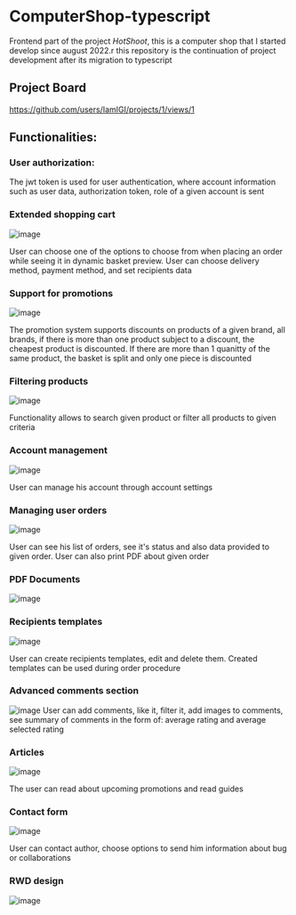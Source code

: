 
# ComputerShop-typescript
Frontend part of the project *HotShoot*, this is a computer shop that I started develop since august 2022.r
this repository is the continuation of project development after its migration to typescript

## Project Board
https://github.com/users/IamIGI/projects/1/views/1

## Functionalities:

### User authorization:
The jwt token is used for user authentication, where account information such as user data, authorization token, role of a given account is sent

### Extended shopping cart 
![image](https://user-images.githubusercontent.com/84968638/210661506-d8bc0f07-e1db-46b9-a5ce-d0e4f6058788.png)

User can choose one of the options to choose from when placing an order while seeing it in dynamic basket preview.
 User can choose delivery method, payment method, and set recipients data 

### Support for promotions
![image](https://user-images.githubusercontent.com/84968638/210662166-81a3a3c1-059a-463c-94f6-6c0c6cc22305.png)

The promotion system supports discounts on products of a given brand, all brands, if there is more than one product subject to a discount, the cheapest product is discounted.
 If there are more than 1 quanitty of the same product, the basket is split and only one piece is discounted

### Filtering products
![image](https://user-images.githubusercontent.com/84968638/210662732-1bbb7e24-35eb-4a79-a67e-adc984814719.png)

Functionality allows to search given product or filter all products to given criteria

### Account management
![image](https://user-images.githubusercontent.com/84968638/210663273-6dd4b56a-fbd2-41a5-89c7-2e5b300f9131.png)

User can manage his account through account settings

### Managing user orders
![image](https://user-images.githubusercontent.com/84968638/210663782-82e7b9e2-e05d-4b32-a625-41332333ddf8.png)
 
 User can see his list of orders, see it's status and also data provided to given order. User can also print PDF about given order
 
### PDF Documents

![image](https://user-images.githubusercontent.com/84968638/210664290-7a09ab90-fa1d-4956-9ffa-7270ebc14c6c.png)

### Recipients templates
![image](https://user-images.githubusercontent.com/84968638/210664754-9075973c-c0a5-4b76-921d-a096bd4f45c8.png)

User can create recipients templates, edit and delete them. Created templates can be used during order procedure

### Advanced comments section
![image](https://user-images.githubusercontent.com/84968638/210665091-d8384f25-2241-47df-b251-f3aa7ec02bfc.png)
User can add comments, like it, filter it, add images to comments, see summary of comments in the form of: average rating and average selected rating

### Articles
![image](https://user-images.githubusercontent.com/84968638/210665569-de07aba4-54b2-4f5b-aba6-80e3cf3b430f.png)

The user can read about upcoming promotions and read guides

### Contact form
![image](https://user-images.githubusercontent.com/84968638/210665764-77dc1e0c-c165-45f0-86a1-b022bfd8166b.png)

User can contact author, choose options to send him information about bug or collaborations

### RWD design
![image](https://user-images.githubusercontent.com/84968638/210666035-8d40d0cf-9c85-4965-b216-aaade904e213.png)


